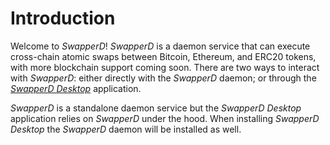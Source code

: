 # Introduction

Welcome to *SwapperD*! *SwapperD* is a daemon service that can execute cross-chain atomic swaps between Bitcoin, Ethereum, and ERC20 tokens, with more blockchain support coming soon. There are two ways to interact with *SwapperD*: either directly with the *SwapperD* daemon; or through the [*SwapperD Desktop*](https://github.com/renproject/swapperd-desktop) application.

*SwapperD* is a standalone daemon service but the *SwapperD Desktop* application relies on *SwapperD* under the hood. When installing *SwapperD Desktop* the *SwapperD* daemon will be installed as well.
